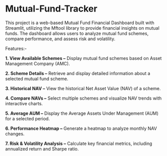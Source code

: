 # Mutual-Fund-Tracker

This project is a web-based Mutual Fund Financial Dashboard built with Streamlit, utilizing the Mftool library to provide financial insights on mutual funds. The dashboard allows users to analyze mutual fund schemes, compare performance, and assess risk and volatility.

Features:-

**1. View Available Schemes –** Display mutual fund schemes based on Asset Management Company (AMC).

**2. Scheme Details –** Retrieve and display detailed information about a selected mutual fund scheme.

**3. Historical NAV –** View the historical Net Asset Value (NAV) of a scheme.

**4. Compare NAVs –** Select multiple schemes and visualize NAV trends with interactive charts.

**5. Average AUM –** Display the Average Assets Under Management (AUM) for a selected period.

**6. Performance Heatmap –** Generate a heatmap to analyze monthly NAV changes.

**7. Risk & Volatility Analysis –** Calculate key financial metrics, including annualized return and Sharpe ratio.
